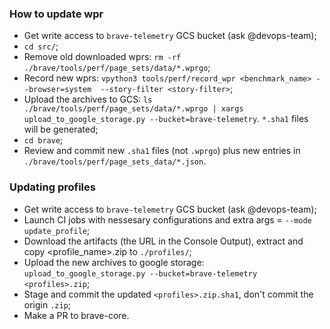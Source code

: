 ### How to update wpr

* Get write access to `brave-telemetry` GCS bucket (ask @devops-team);
* `cd src/`;
* Remove old downloaded wprs: `rm -rf ./brave/tools/perf/page_sets/data/*.wprgo`;
* Record new wprs: `vpython3 tools/perf/record_wpr <benchmark_name> --browser=system  --story-filter <story-filter>`;
* Upload the archives to GCS: `ls ./brave/tools/perf/page_sets/data/*.wprgo | xargs upload_to_google_storage.py --bucket=brave-telemetry`.
  `*.sha1` files will be generated;
* `cd brave`;
* Review and commit new `.sha1` files (not `.wprgo`) plus new entries in
  `./brave/tools/perf/page_sets_data/*.json`.

### Updating profiles

* Get write access to `brave-telemetry` GCS bucket (ask @devops-team);
* Launch CI jobs with nessesary configurations and extra args = `--mode update_profile`;
* Download the artifacts (the URL in the Console Output), extract and copy <profile_name>.zip to `./profiles/`;
* Upload the new archives to google storage: `upload_to_google_storage.py --bucket=brave-telemetry <profiles>.zip`;
* Stage and commit the updated `<profiles>.zip.sha1`, don't commit the origin `.zip`;
* Make a PR to brave-core.
